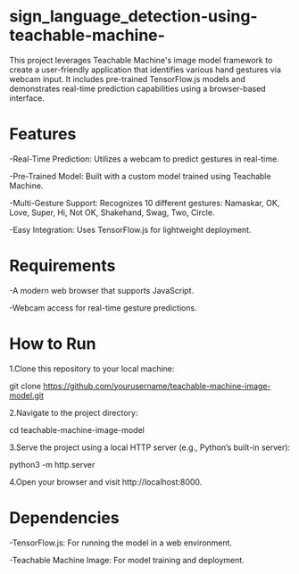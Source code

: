 # sign_language_detection-using-teachable-machine-
This project leverages Teachable Machine's image model framework to create a user-friendly application that identifies various hand gestures via webcam input. It includes pre-trained TensorFlow.js models and demonstrates real-time prediction capabilities using a browser-based interface.
# Features

-Real-Time Prediction: Utilizes a webcam to predict gestures in real-time.

-Pre-Trained Model: Built with a custom model trained using Teachable Machine.

-Multi-Gesture Support: Recognizes 10 different gestures: Namaskar, OK, Love, Super, Hi, Not OK, Shakehand, Swag, Two, Circle.

-Easy Integration: Uses TensorFlow.js for lightweight deployment.
# Requirements

-A modern web browser that supports JavaScript.

-Webcam access for real-time gesture predictions.
# How to Run
1.Clone this repository to your local machine:

git clone https://github.com/yourusername/teachable-machine-image-model.git

2.Navigate to the project directory:

cd teachable-machine-image-model

3.Serve the project using a local HTTP server (e.g., Python’s built-in server):

python3 -m http.server

4.Open your browser and visit http://localhost:8000.
# Dependencies

-TensorFlow.js: For running the model in a web environment.

-Teachable Machine Image: For model training and deployment.
